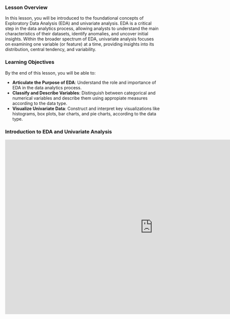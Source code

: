 <br />
<br />

### Lesson Overview

In this lesson, you will be introduced to the foundational concepts of Exploratory Data Analysis (EDA) and univariate analysis. EDA is a critical step in the data analytics process, allowing analysts to understand the main characteristics of their datasets, identify anomalies, and uncover initial insights. Within the broader spectrum of EDA, univariate analysis focuses on examining one variable (or feature) at a time, providing insights into its distribution, central tendency, and variability.


### Learning Objectives

By the end of this lesson, you will be able to:

- **Articulate the Purpose of EDA**: Understand the role and importance of EDA in the data analytics process.
- **Classify and Describe Variables**: Distinguish between categorical and numerical variables and describe them using appropiate measures according to the data type.
- **Visualize Univariate Data**: Construct and interpret key visualizations like histograms, box plots, bar charts, and pie charts, according to the data type.


### Introduction to EDA and Univariate Analysis

<iframe src="https://docs.google.com/presentation/d/1rZpfcp1nLWdwBtSfk_yeGPLt54nrG5Zr/embed?start=false&loop=false&delayms=3000" frameborder="0" width="960" height="569" allowfullscreen="true" mozallowfullscreen="true" webkitallowfullscreen="true"></iframe>


